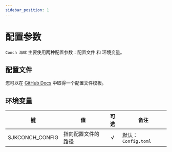 ```yaml
---
sidebar_position: 1
---
```


# 配置参数

`Conch 海螺` 主要使用两种配置参数：配置文件 和 环境变量。

## 配置文件

您可以在 [GitHub Docs](https://github.com/qianjunakasumi/senjuko-conch/blob/main/docs/Config.template.toml)
中取得一个配置文件模板。

## 环境变量

| 键               | 值         | 可选  | 备注               |
|-----------------|-----------|:---:|------------------|
| SJKCONCH_CONFIG | 指向配置文件的路径 |  √  | 默认：`Config.toml` |
